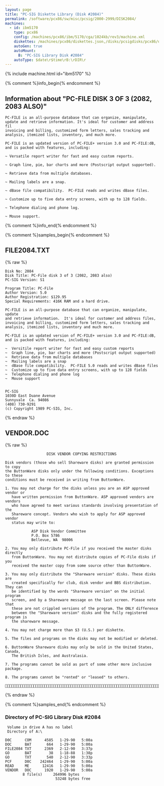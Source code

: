 ```yaml
---
layout: page
title: "PC-SIG Diskette Library (Disk #2084)"
permalink: /software/pcx86/sw/misc/pcsig/2000-2999/DISK2084/
machines:
  - id: ibm5170
    type: pcx86
    config: /machines/pcx86/ibm/5170/cga/1024kb/rev3/machine.xml
    diskettes: /machines/pcx86/diskettes.json,/disks/pcsigdisks/pcx86/diskettes.json
    autoGen: true
    autoMount:
      B: "PC-SIG Library Disk #2084"
    autoType: $date\r$time\rB:\rDIR\r
---
```


{% include machine.html id="ibm5170" %}

{% comment %}info_begin{% endcomment %}

## Information about "PC-FILE DISK 3 OF 3 (2082, 2083 ALSO)"

    PC-FILE is an all-purpose database that can organize, manipulate,
    update and retrieve information. It's ideal for customer and address fil
    invoicing and billing, customized form letters, sales tracking and
    analysis, itemized lists, inventory, and much more.
    
    PC-FILE is an updated version of PC-FILE+ version 3.0 and PC-FILE:dB,
    and is packed with features, including:
    
    ~ Versatile report writer for fast and easy custom reports.
    
    ~ Graph line, pie, bar charts and more (Postscript output supported).
    
    ~ Retrieve data from multiple databases.
    
    ~ Mailing labels are a snap.
    
    ~ dBase file compatibility.  PC-FILE reads and writes dBase files.
    
    ~ Customize up to five data entry screens, with up to 128 fields.
    
    ~ Telephone dialing and phone log.
    
    ~ Mouse support.
{% comment %}info_end{% endcomment %}

{% comment %}samples_begin{% endcomment %}

## FILE2084.TXT

{% raw %}
```
Disk No: 2084                                                           
Disk Title: PC-File disk 3 of 3 (2082, 2083 also)                       
PC-SIG Version: S1                                                      
                                                                        
Program Title: PC-File                                                  
Author Version: 5.0                                                     
Author Registration: $129.95                                            
Special Requirements: 416K RAM and a hard drive.                        
                                                                        
PC-FILE is an all-purpose database that can organize, manipulate, update
and retrieve information.  It's ideal for customer and address files,   
invoicing and billing, customized form letters, sales tracking and      
analysis, itemized lists, inventory and much more.                      
                                                                        
PC-FILE is an updated version of PC-FILE+ version 3.0 and PC-FILE:dB,   
and is packed with features, including:                                 
                                                                        
~  Versitile report writer for fast and easy custom reports             
~  Graph line, pie, bar charts and more (Postscript output supported)   
~  Retrieve data from multiple databases                                
~  Mailing labels are a snap                                            
~  dBase file compatibility.  PC-FILE 5.0 reads and writes dBase files  
~  Customize up to five data entry screens, with up to 128 fields       
~  Telephone dialing and phone log                                      
~  Mouse support                                                        
                                                                        
                                                                        
PC-SIG                                                                  
1030D East Duane Avenue                                                 
Sunnyvale  Ca. 94086                                                    
(408) 730-9291                                                          
(c) Copyright 1989 PC-SIG, Inc.                                         
```
{% endraw %}

## VENDOR.DOC

{% raw %}
```
                   DISK VENDOR COPYING RESTRICTIONS

Disk vendors (those who sell Shareware disks) are granted permission to copy
the ButtonWare disks only under the following conditions. Exceptions to these
conditions must be received in writing from ButtonWare.

1. You may not charge for the disks unless you are an ASP approved vendor or
   have written permission from ButtonWare. ASP approved vendors are vendors
   who have agreed to meet various standards involving presentation of the
   Shareware concept. Vendors who wish to apply for ASP approved vendor
   status may write to:

            ASP Disk Vendor Committee
            P.O. Box 5786
            Bellevue, WA  98006

2. You may only distribute PC-File if you received the master disks directly
   from ButtonWare. You may not distribute copies of PC-File disks if you
   received the master copy from some source other than ButtonWare.

3. You may only distribute the "Shareware version" disks. These disks are
   created specifically for club, disk vendor and BBS distribution. They can
   be identified by the words "Shareware version" on the initial program
   screen, and by a Shareware message on the last screen. Please note that
   these are not crippled versions of the program. The ONLY difference
   between the "Shareware version" disks and the fully registered program is
   the shareware message.

4. You may not charge more than $3 (U.S.) per diskette.

5. The files and programs on the disks may not be modified or deleted.

6. ButtonWare Shareware disks may only be sold in the United States, Canada,
   The British Isles, and Australasia.

7. The programs cannot be sold as part of some other more inclusive package.

8. The programs cannot be "rented" or "leased" to others.


```
{% endraw %}

{% comment %}samples_end{% endcomment %}

### Directory of PC-SIG Library Disk #2084

     Volume in drive A has no label
     Directory of A:\

    D0C      COM      4585   1-29-90   5:00a
    DOC      BAT       664   1-29-90   5:00a
    FILE2084 TXT      2369   2-12-90   3:37p
    GO       BAT        38   1-18-88   1:38p
    GO       TXT       540   2-12-90   3:33p
    PCF      D0C    242464   1-29-90   5:00a
    READ     ME      12416   1-29-90   5:00a
    VENDOR   DOC      1920   1-29-90   5:00a
            8 file(s)     264996 bytes
                           53248 bytes free
